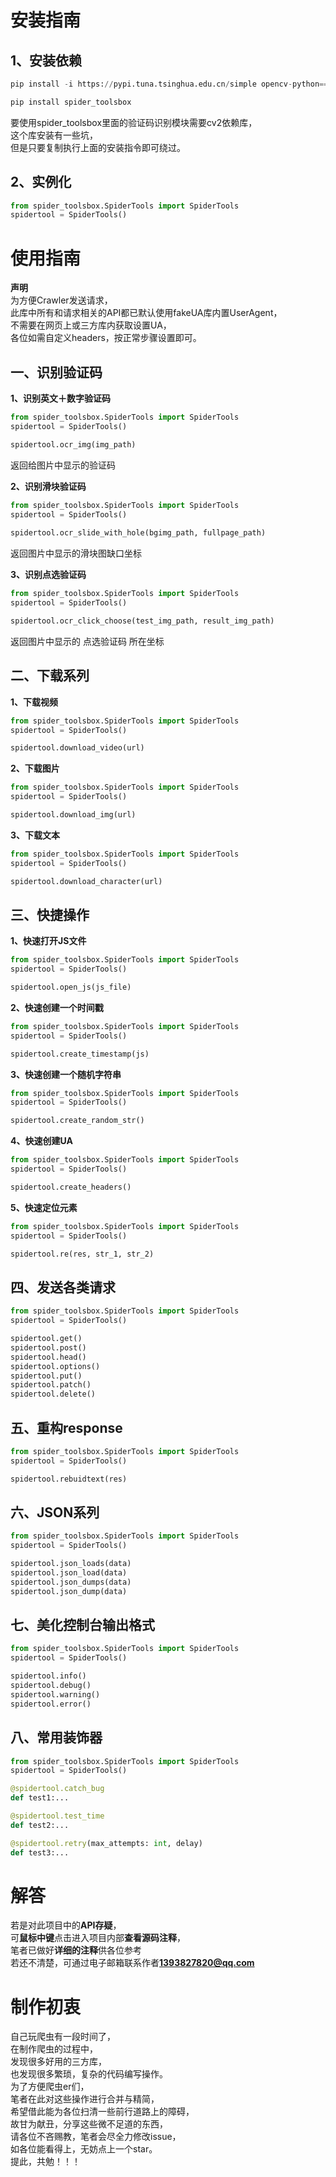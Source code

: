 # 安装指南 

## 1、安装依赖
```python  
pip install -i https://pypi.tuna.tsinghua.edu.cn/simple opencv-python==4.3.0.38 
```
```python  
pip install spider_toolsbox  
```
要使用spider_toolsbox里面的验证码识别模块需要cv2依赖库，  
这个库安装有一些坑，  
但是只要复制执行上面的安装指令即可绕过。  

## 2、实例化
```python  
from spider_toolsbox.SpiderTools import SpiderTools
spidertool = SpiderTools()  
```
  
# 使用指南  

**声明**  
为方便Crawler发送请求，  
此库中所有和请求相关的API都已默认使用fakeUA库内置UserAgent，  
不需要在网页上或三方库内获取设置UA，  
各位如需自定义headers，按正常步骤设置即可。
 
## 一、识别验证码  

**1、识别英文＋数字验证码**
```python  
from spider_toolsbox.SpiderTools import SpiderTools
spidertool = SpiderTools()  

spidertool.ocr_img(img_path)
```
返回给图片中显示的验证码  

**2、识别滑块验证码**
```python  
from spider_toolsbox.SpiderTools import SpiderTools
spidertool = SpiderTools()
  
spidertool.ocr_slide_with_hole(bgimg_path, fullpage_path)
```
返回图片中显示的滑块图缺口坐标  

**3、识别点选验证码**
```python  
from spider_toolsbox.SpiderTools import SpiderTools
spidertool = SpiderTools()  

spidertool.ocr_click_choose(test_img_path, result_img_path)
```
返回图片中显示的 点选验证码 所在坐标  

## 二、下载系列

**1、下载视频**
```python  
from spider_toolsbox.SpiderTools import SpiderTools
spidertool = SpiderTools()  

spidertool.download_video(url)
```
**2、下载图片**
```python  
from spider_toolsbox.SpiderTools import SpiderTools
spidertool = SpiderTools()  

spidertool.download_img(url)
```
**3、下载文本**
```python  
from spider_toolsbox.SpiderTools import SpiderTools
spidertool = SpiderTools()  

spidertool.download_character(url)
```

## 三、快捷操作

**1、快速打开JS文件**
```python  
from spider_toolsbox.SpiderTools import SpiderTools
spidertool = SpiderTools()  

spidertool.open_js(js_file)
```
**2、快速创建一个时间戳**
```python  
from spider_toolsbox.SpiderTools import SpiderTools
spidertool = SpiderTools()  

spidertool.create_timestamp(js)
```
**3、快速创建一个随机字符串**
```python  
from spider_toolsbox.SpiderTools import SpiderTools
spidertool = SpiderTools()  

spidertool.create_random_str()
```

**4、快速创建UA**
```python  
from spider_toolsbox.SpiderTools import SpiderTools
spidertool = SpiderTools()  

spidertool.create_headers()
```

**5、快速定位元素**
```python  
from spider_toolsbox.SpiderTools import SpiderTools
spidertool = SpiderTools()  

spidertool.re(res, str_1, str_2)
```

## 四、发送各类请求
```python  
from spider_toolsbox.SpiderTools import SpiderTools
spidertool = SpiderTools()  

spidertool.get()
spidertool.post()
spidertool.head()
spidertool.options()
spidertool.put()
spidertool.patch()
spidertool.delete()
```

## 五、重构response
```python  
from spider_toolsbox.SpiderTools import SpiderTools
spidertool = SpiderTools()  

spidertool.rebuidtext(res)
```

## 六、JSON系列
```python  
from spider_toolsbox.SpiderTools import SpiderTools
spidertool = SpiderTools()  

spidertool.json_loads(data)
spidertool.json_load(data)
spidertool.json_dumps(data)
spidertool.json_dump(data)
```

## 七、美化控制台输出格式
```python  
from spider_toolsbox.SpiderTools import SpiderTools
spidertool = SpiderTools()  

spidertool.info()
spidertool.debug()
spidertool.warning()
spidertool.error()
```

## 八、常用装饰器
```python  
from spider_toolsbox.SpiderTools import SpiderTools
spidertool = SpiderTools()  

@spidertool.catch_bug
def test1:...

@spidertool.test_time
def test2:...

@spidertool.retry(max_attempts: int, delay)
def test3:...
```  

# 解答  

若是对此项目中的**API存疑**，  
可**鼠标中键**点击进入项目内部**查看源码注释**，  
笔者已做好**详细的注释**供各位参考  
若还不清楚，可通过电子邮箱联系作者**1393827820@qq.com**    

# 制作初衷  

自己玩爬虫有一段时间了，<br>
在制作爬虫的过程中，<br>
发现很多好用的三方库，<br>
也发现很多繁琐，复杂的代码编写操作。<br>
为了方便爬虫er们，<br>
笔者在此对这些操作进行合并与精简，<br>
希望借此能为各位扫清一些前行道路上的障碍，<br>
故甘为献丑，分享这些微不足道的东西，<br>
请各位不吝赐教，笔者会尽全力修改issue，<br>
如各位能看得上，无妨点上一个star。<br>
提此，共勉！！！<br>



